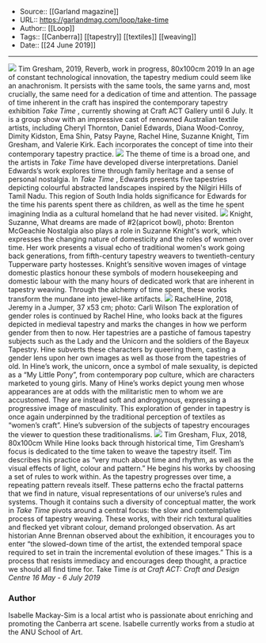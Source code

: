 ﻿
  * Source:: [[Garland magazine]]
  * URL:: https://garlandmag.com/loop/take-time
  * Author:: [[Loop]]
  * Tags:: [[Canberra]] [[tapestry]] [[textiles]] [[weaving]]
  * Date:: [[24 June 2019]]


* * *
[![](https://garlandmag.com/wp-content/uploads/2019/06/Tim-Gresham-Reverb-work-in-progress-80x100cm-2019-1024x794.jpg)](https://garlandmag.com/wp-content/uploads/2019/06/Tim-Gresham-Reverb-work-in-progress-80x100cm-2019.jpg)
Tim Gresham, 2019, Reverb, work in progress, 80x100cm 2019
In an age of constant technological innovation, the tapestry medium could seem like an anachronism. It persists with the same tools, the same yarns and, most crucially, the same need for a dedication of time and attention. The passage of time inherent in the craft has inspired the contemporary tapestry exhibition _Take Time_ , currently showing at Craft ACT Gallery until 6 July. It is a group show with an impressive cast of renowned Australian textile artists, including Cheryl Thornton, Daniel Edwards, Diana Wood-Conroy, Dimity Kidston, Ema Shin, Patsy Payne, Rachel Hine, Suzanne Knight, Tim Gresham, and Valerie Kirk. Each incorporates the concept of time into their contemporary tapestry practice.
[![](https://garlandmag.com/wp-content/uploads/2019/06/Daniel-Edwards_Nilgir-Hills-4-1024x896.jpg)](https://garlandmag.com/wp-content/uploads/2019/06/Daniel-Edwards_Nilgir-Hills-4.jpg)
The theme of time is a broad one, and the artists in _Take Time_ have developed diverse interpretations. Daniel Edwards’s work explores time through family heritage and a sense of personal nostalgia. In _Take Time_ , Edwards presents five tapestries depicting colourful abstracted landscapes inspired by the Nilgiri Hills of Tamil Nadu. This region of South India holds significance for Edwards for the time his parents spent there as children, as well as the time he spent imagining India as a cultural homeland that he had never visited.
[![](https://garlandmag.com/wp-content/uploads/2019/06/Knight-Suzanne_What-dreams-are-made-of-2apricot-bowl-Brenton-McGeachie-1024x693.jpg)](https://garlandmag.com/wp-content/uploads/2019/06/Knight-Suzanne_What-dreams-are-made-of-2apricot-bowl-Brenton-McGeachie.jpg)
Knight, Suzanne, What dreams are made of #2(apricot bowl), photo: Brenton McGeachie
Nostalgia also plays a role in Suzanne Knight's work, which expresses the changing nature of domesticity and the roles of women over time. Her work presents a visual echo of traditional women's work going back generations, from fifth-century tapestry weavers to twentieth-century Tupperware party hostesses. Knight’s sensitive woven images of vintage domestic plastics honour these symbols of modern housekeeping and domestic labour with the many hours of dedicated work that are inherent in tapestry weaving. Through the alchemy of time spent, these works transform the mundane into jewel-like artifacts.
[![](https://garlandmag.com/wp-content/uploads/2019/06/2018_RachelHine-Jeremy-in-a-Jumper-37-x53-cm-684x1024.jpg)](https://garlandmag.com/wp-content/uploads/2019/06/2018_RachelHine-Jeremy-in-a-Jumper-37-x53-cm.jpg)
RachelHine, 2018, Jeremy in a Jumper, 37 x53 cm; photo: Carli Wilson
The exploration of gender roles is continued by Rachel Hine, who looks back at the figures depicted in medieval tapestry and marks the changes in how we perform gender from then to now. Her tapestries are a pastiche of famous tapestry subjects such as the Lady and the Unicorn and the soldiers of the Bayeux Tapestry. Hine subverts these characters by queering them, casting a gender lens upon her own images as well as those from the tapestries of old. In Hine’s work, the unicorn, once a symbol of male sexuality, is depicted as a “My Little Pony”, from contemporary pop culture, which are characters marketed to young girls. Many of Hine’s works depict young men whose appearances are at odds with the militaristic men to whom we are accustomed. They are instead soft and androgynous, expressing a progressive image of masculinity. This exploration of gender in tapestry is once again underpinned by the traditional perception of textiles as “women’s craft”. Hine’s subversion of the subjects of tapestry encourages the viewer to question these traditionalisms.
[![](https://garlandmag.com/wp-content/uploads/2019/06/Tim-Gresham-Flux-80x100cm-2018-e-1024x806.jpg)](https://garlandmag.com/wp-content/uploads/2019/06/Tim-Gresham-Flux-80x100cm-2018-e.jpg)
Tim Gresham, Flux, 2018, 80x100cm
While Hine looks back through historical time, Tim Gresham’s focus is dedicated to the time taken to weave the tapestry itself. Tim describes his practice as “very much about time and rhythm, as well as the visual effects of light, colour and pattern.” He begins his works by choosing a set of rules to work within. As the tapestry progresses over time, a repeating pattern reveals itself. These patterns echo the fractal patterns that we find in nature, visual representations of our universe’s rules and systems.
Though it contains such a diversity of conceptual matter, the work in _Take Time_ pivots around a central focus: the slow and contemplative process of tapestry weaving. These works, with their rich textural qualities and flecked yet vibrant colour, demand prolonged observation. As art historian Anne Brennan observed about the exhibition, it encourages you to enter “the slowed-down time of the artist, the extended temporal space required to set in train the incremental evolution of these images.” This is a process that resists immediacy and encourages deep thought, a practice we should all find time for.
Take Time _is at Craft ACT: Craft and Design Centre 16 May - 6 July 2019_
### Author
Isabelle Mackay-Sim is a local artist who is passionate about enriching and promoting the Canberra art scene. Isabelle currently works from a studio at the ANU School of Art.
